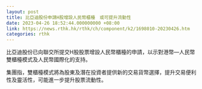 ```yaml
---
layout: post
title: 比亞迪股份申請H股增設人民幣櫃檯　或可提升流動性
date: 2023-04-26 18:52:44.000000000 +08:00
link: https://news.rthk.hk/rthk/ch/component/k2/1698010-20230426.htm
categories: rthk
---
```


比亞迪股份已向聯交所提交H股股票增設人民幣櫃檯的申請，以示對港幣—人民幣雙櫃檯模式及人民幣國際化的支持。

集團指，雙櫃檯模式將為股東及潛在投資者提供新的交易貨幣選擇，提升交易便利性及靈活性，可能進一步提升股票流動性。

